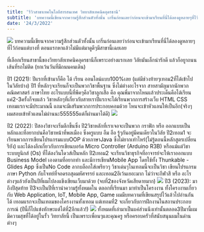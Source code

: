 ```yaml
---
title: 'รีวิวสาขาเทคโนโลยีสารสนเทศ วิทยาลัยเทคนิคอุดรธานี'
subtitle: 'บทความนี้เขียนจากความรู้สึกส่วนตัวทั้งนั้น เกริ่นก่อนเลยว่าก่อนจะเข้ามาเรียนที่นี่ได้ลองดูหลายๆที่ไว้ก่อนแต่บางที่ ตอนแรกหาแล้วไม่มีแต่มาดูดีๆมีสาขานี้เฉยเลย'
date: '24/3/2022'
---
```


![](https://scontent.futh1-1.fna.fbcdn.net/v/t39.30808-6/316662602_575520741046033_7066198190459671671_n.jpg?_nc_cat=109&ccb=1-7&_nc_sid=5f2048&_nc_ohc=ErcSJoZzj74AX9pZ5T_&_nc_ht=scontent.futh1-1.fna&oh=00_AfDvBoHf6l6K84a9DCgE18DZ-zBneBADk8e6oM_lv9DCMA&oe=6605A680)
บทความนี้เขียนจากความรู้สึกส่วนตัวทั้งนั้น เกริ่นก่อนเลยว่าก่อนจะเข้ามาเรียนที่นี่ได้ลองดูหลายๆที่ไว้ก่อนแต่บางที่ ตอนแรกหาแล้วไม่มีแต่มาดูดีๆมีสาขานี้เฉยเลย

ที่เลือกเรียนสาขานี้ของวิทยาลัยเทคนิคอุดรธานีก็เพราะอย่างแรกเลย วิลัยมันเล็กน่ารักดี แล้วก็อยูาถนนเส้นทึ่รถไม่ติด (ยกเว้นวันที่มีถนนคนเดิน)

ปี1 (2021): ปีแรกที่เข้ามาก็คือ ได้ เรียน ออนไลน์แบบ100%เลย (แต่มีช่วงท้ายๆเทอม2ที่ได้เข้าไปในวิลัยบ้าง) ปี1 ที่หลักๆจะเรียนก็จะเป็นพวกวิชาพื้นฐาน ซึ่งไม่ต่างอะไรจาก สายสามัญมากนักพวก คณิตศาสตร์ ภาษาไทย อะไรแบบนี้ที่พีคๆคือวิชาลูกเสือ คือ คุณพี่มาจากไหนแล้วประเด็นคือได้เรียนแค่2-3ครั้งก็จบแล้ว วิชาหลักๆที่เกี่ยวกับสายเราปีแรกจะได้เรียนพวกการสร้างเว็บ HTML CSS เทอมแรกจะมีประมาณนี้ แถมจะมีเสริมพวกการประกอบคอมด้วย ไหนจะเข้าหัวแลนให้เป็นอีก(จริงๆผมสอบเข้าหัวแลนไม่ผ่านนะ555555แต่ก็ผ่านมาได้ดี)
![](https://scontent.futh1-1.fna.fbcdn.net/v/t39.30808-6/279418711_2818795428265278_6050888178390586396_n.jpg?_nc_cat=104&ccb=1-7&_nc_sid=5f2048&_nc_ohc=H7lsLadTg_MAX82oVnQ&_nc_ht=scontent.futh1-1.fna&oh=00_AfCV6bQ_eL8o84fwFObunUrj6wYaThBHlSuuzAD2bqegSg&oe=66046628)

ปี2 (2022): ปีสองวิชาจะเริ่มลึกขึ้นซึ่ง ปี2วิชาหลักที่เราเจอจะเป็นพวก กราฟิก หรือ ออกแบบเป็นหลักและที่อยากบ่นคือวิชาหน้าที่พลเมือง ซึ่งครูแบบ อืม อือ รู้ๆกันอยู่มีคนเดียวในวิลัย
ปี2เทอม1 จะเรียนพวกการเขียนโปรแกรมแบบOOP ด้วยภาษาJava ซึ่งไม่ยากเท่าไหร่(ไม่รู้ตอนนี้หลักสูตรเปลี่ยนรึยัง) และได้ลงลึกเกี่ยวกับการเขียนบอร์ด Micro Controller (Arduino R3B) หรือแม้แต่วิชาระบบยูนิกส์ (Os) ที่ได้ลงวินโดวส์เป็นหลัก
ปี2เทอม2 จะเรียนวิชาธุรกิจที่อาจารย์จะให้เราออกแบบ Business Model เองตามที่อยากทำ และมีการเขียนMobile App โดยใช้ทั้ง Thunkable - Glides App ซึ่งเป็นNo Code ลากบล็อกใส่เพรียวๆ วิชาเด่นๆในเทอมนี้จะเป็นวิชา เขียนโปรแกรมภาษา Python กับโจทย์ที่จอดรถสุดมหัศจรรย์ และเทอม2อีเว้นเยอะมาก ไม่ว่าจะกีฬาสี หรือ อะไรต่างๆแล้วยังเป็นปีที่ผมไปลงแขีงเขียนเว็บมาด้วย (จบที่2ของจังหวัดเสียดายมาก)
![](https://cdn.discordapp.com/attachments/960423388369813514/1221459185267642378/image.png?ex=6612a783&is=66003283&hm=6474f6eecd6e134dc504f6e04dfda3d96557b447e098796f1414ba11764a5af8&)
ปี3 (2023): มาถึงปีสุดท้าย ปี3จะเป็นปีที่เรานำความรู้ทั้งหมดใน ตลอกที่เรียนมา มาทำเป็นโครงงาน ทั้งโครงงานเกี่ยวกับ Web Application, IoT, Mobile App, Game ผมมีบทความที่เขียนสรุปไว้แล้วไปอ่านกันได้ เทอมแรกจะเป็นเทอมของโครงงานทั้งเทอม แต่เทอมที่2 จะเกี่ยวกับการฝึกงานในสถานประกอบการณ์ (ปีนี้ก็ไปแข่งทักษะแต่ได้ที่2อีกแล้ว!)
![](https://scontent.futh1-1.fna.fbcdn.net/v/t1.15752-9/434201056_434115935660133_4947387830746859977_n.jpg?_nc_cat=111&ccb=1-7&_nc_sid=5f2048&_nc_ohc=XFmJKBilXisAX9czrBQ&_nc_ht=scontent.futh1-1.fna&oh=03_AdQg79W1L0UIGbTb0dMA1eFcgLYew0mn46TKwerrV8D10A&oe=66279483)
ทั้งหมดที่เล่ามาเป็นแค่ส่วนนึงเท่านั้นตลอด3ปีมานี้ผมมีความสุขที่ได้อยู่ในรั้ว วิทยาลัยนี้ เป็นเพราะเพื่อนๆและคุณครู หรือครอบครัวที่สนับสนุนผมในด่านต่างๆ